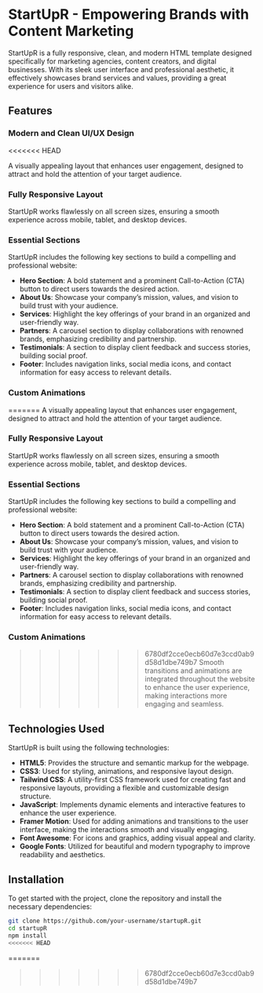 # StartUpR - Empowering Brands with Content Marketing

StartUpR is a fully responsive, clean, and modern HTML template designed specifically for marketing agencies, content creators, and digital businesses. With its sleek user interface and professional aesthetic, it effectively showcases brand services and values, providing a great experience for users and visitors alike.

## Features

### Modern and Clean UI/UX Design
<<<<<<< HEAD

A visually appealing layout that enhances user engagement, designed to attract and hold the attention of your target audience.

### Fully Responsive Layout

StartUpR works flawlessly on all screen sizes, ensuring a smooth experience across mobile, tablet, and desktop devices.

### Essential Sections

StartUpR includes the following key sections to build a compelling and professional website:

- **Hero Section**: A bold statement and a prominent Call-to-Action (CTA) button to direct users towards the desired action.
- **About Us**: Showcase your company’s mission, values, and vision to build trust with your audience.
- **Services**: Highlight the key offerings of your brand in an organized and user-friendly way.
- **Partners**: A carousel section to display collaborations with renowned brands, emphasizing credibility and partnership.
- **Testimonials**: A section to display client feedback and success stories, building social proof.
- **Footer**: Includes navigation links, social media icons, and contact information for easy access to relevant details.

### Custom Animations

=======
A visually appealing layout that enhances user engagement, designed to attract and hold the attention of your target audience.

### Fully Responsive Layout
StartUpR works flawlessly on all screen sizes, ensuring a smooth experience across mobile, tablet, and desktop devices.

### Essential Sections
StartUpR includes the following key sections to build a compelling and professional website:

- **Hero Section**: A bold statement and a prominent Call-to-Action (CTA) button to direct users towards the desired action.
- **About Us**: Showcase your company’s mission, values, and vision to build trust with your audience.
- **Services**: Highlight the key offerings of your brand in an organized and user-friendly way.
- **Partners**: A carousel section to display collaborations with renowned brands, emphasizing credibility and partnership.
- **Testimonials**: A section to display client feedback and success stories, building social proof.
- **Footer**: Includes navigation links, social media icons, and contact information for easy access to relevant details.

### Custom Animations
>>>>>>> 6780df2cce0ecb60d7e3ccd0ab9d58d1dbe749b7
Smooth transitions and animations are integrated throughout the website to enhance the user experience, making interactions more engaging and seamless.

## Technologies Used

StartUpR is built using the following technologies:

- **HTML5**: Provides the structure and semantic markup for the webpage.
- **CSS3**: Used for styling, animations, and responsive layout design.
- **Tailwind CSS**: A utility-first CSS framework used for creating fast and responsive layouts, providing a flexible and customizable design structure.
- **JavaScript**: Implements dynamic elements and interactive features to enhance the user experience.
- **Framer Motion**: Used for adding animations and transitions to the user interface, making the interactions smooth and visually engaging.
- **Font Awesome**: For icons and graphics, adding visual appeal and clarity.
- **Google Fonts**: Utilized for beautiful and modern typography to improve readability and aesthetics.

## Installation

To get started with the project, clone the repository and install the necessary dependencies:

```bash
git clone https://github.com/your-username/startupR.git
cd startupR
npm install
<<<<<<< HEAD
```
=======
>>>>>>> 6780df2cce0ecb60d7e3ccd0ab9d58d1dbe749b7
